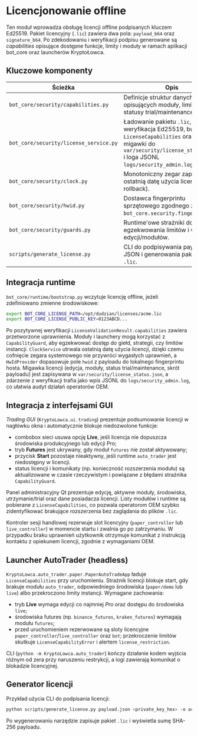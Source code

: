 # Licencjonowanie offline

Ten moduł wprowadza obsługę licencji offline podpisanych kluczem Ed25519. Pakiet
licencyjny (`.lic`) zawiera dwa pola: `payload_b64` oraz `signature_b64`. Po
zdekodowaniu i weryfikacji podpisu generowane są *capabilities* opisujące dostępne
funkcje, limity i moduły w ramach aplikacji bot_core oraz launcherów KryptoŁowca.

## Kluczowe komponenty

| Ścieżka | Opis |
| --- | --- |
| `bot_core/security/capabilities.py` | Definicje struktur danych opisujących moduły, limity i statusy trial/maintenance. |
| `bot_core/security/license_service.py` | Ładowanie pakietu `.lic`, weryfikacja Ed25519, budowa `LicenseCapabilities` oraz zapis migawki do `var/security/license_status.json` i loga JSONL `logs/security_admin.log`. |
| `bot_core/security/clock.py` | Monotoniczny zegar zapisujący ostatnią datę użycia licencji (anti-rollback). |
| `bot_core/security/hwid.py` | Dostawca fingerprintu sprzętowego zgodnego z `bot_core.security.fingerprint`. |
| `bot_core/security/guards.py` | Runtime'owe strażniki do egzekwowania limitów i wymagań edycji/modułów. |
| `scripts/generate_license.py` | CLI do podpisywania payloadów JSON i generowania pakietów `.lic`. |

## Integracja runtime

`bot_core/runtime/bootstrap.py` wczytuje licencję offline, jeżeli zdefiniowano
zmienne środowiskowe:

```bash
export BOT_CORE_LICENSE_PATH=/opt/dudzian/licenses/acme.lic
export BOT_CORE_LICENSE_PUBLIC_KEY=0123ABCD...
```

Po pozytywnej weryfikacji `LicenseValidationResult.capabilities` zawiera
przetworzone uprawnienia. Moduły i launchery mogą korzystać z
`CapabilityGuard`, aby egzekwować dostęp do giełd, strategii, czy limitów
instancji. `ClockService` utrwala ostatnią datę użycia licencji, dzięki czemu
cofnięcie zegara systemowego nie przywróci wygasłych uprawnień, a
`HwIdProvider` dopasowuje pole `hwid` z payloadu do lokalnego fingerprintu
hosta. Migawka licencji (edycja, moduły, status trial/maintenance, skrót
payloadu) jest zapisywana w `var/security/license_status.json`, a zdarzenie
z weryfikacji trafia jako wpis JSONL do `logs/security_admin.log`, co
ułatwia audyt działań operatorów OEM.

## Integracja z interfejsami GUI

*Trading GUI* (`KryptoLowca.ui.trading`) prezentuje podsumowanie licencji w
nagłówku okna i automatycznie blokuje niedozwolone funkcje:

- combobox sieci usuwa opcję **Live**, jeśli licencja nie dopuszcza środowiska
  produkcyjnego lub edycji Pro;
- tryb **Futures** jest ukrywany, gdy moduł `futures` nie został aktywowany;
- przycisk **Start** pozostaje nieaktywny, jeśli runtime `auto_trader` jest
  niedostępny w licencji.
- status licencji i komunikaty (np. konieczność rozszerzenia modułu) są
  aktualizowane w czasie rzeczywistym i powiązane z błędami strażnika
  `CapabilityGuard`.

Panel administracyjny Qt prezentuje edycję, aktywne moduły, środowiska,
utrzymanie/trial oraz dane posiadacza licencji. Listy modułów i runtime są
pobierane z `LicenseCapabilities`, co pozwala operatorom OEM szybko
zidentyfikować brakujące rozszerzenia bez zaglądania do plików `.lic`.

Kontroler sesji handlowej rezerwuje slot licencyjny (`paper_controller` lub
`live_controller`) w momencie startu i zwalnia go po zatrzymaniu. W przypadku
braku uprawnień użytkownik otrzymuje komunikat z instrukcją kontaktu z opiekunem
licencji, zgodnie z wymaganiami OEM.

## Launcher AutoTrader (headless)

`KryptoLowca.auto_trader.paper.PaperAutoTradeApp` ładuje `LicenseCapabilities` przy
uruchomieniu. Strażnik licencji blokuje start, gdy brakuje modułu `auto_trader`,
odpowiedniego środowiska (`paper/demo` lub `live`) albo przekroczono limity
instancji. Wymagane zachowania:

- tryb **Live** wymaga edycji co najmniej *Pro* oraz dostępu do środowiska `live`;
- środowiska futures (np. `binance_futures`, `kraken_futures`) wymagają modułu
  `futures`;
- przed uruchomieniem rezerwowane są sloty licencyjne `paper_controller`/`live_controller`
  oraz `bot`; przekroczenie limitów skutkuje `LicenseCapabilityError` i alertem
  `license_restriction`.

CLI (`python -m KryptoLowca.auto_trader`) kończy działanie kodem wyjścia różnym od
zera przy naruszeniu restrykcji, a logi zawierają komunikat o blokadzie licencyjnej.

## Generator licencji

Przykład użycia CLI do podpisania licencji:

```bash
python scripts/generate_license.py payload.json <private_key_hex> -o acme.lic --verify <public_key_hex>
```

Po wygenerowaniu narzędzie zapisuje pakiet `.lic` i wyświetla sumę SHA-256
payloadu.
